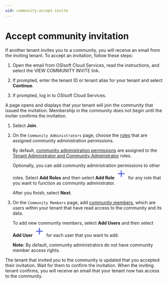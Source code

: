 ```yaml
---
uid: community-accept-invite
---
```


# Accept community invitation

If another tenant invites you to a community, you will receive an email from the inviting tenant. To accept an invitation, follow these steps:

1. Open the email from OSIsoft Cloud Services, read the instructions, and select the VIEW COMMUNITY INVITE link.

1. If prompted, enter the tenant ID or tenant alias for your tenant and select **Continue**.

1. If prompted, log in to OSIsoft Cloud Services.

  A page opens and displays that your tenant will join the community that issued the invitation. Membership in the community does not begin until the inviter confirms the invitation.

1. Select **Join**.

1. On the `Community Administrators` page, choose the [roles](xref:ccRoles) that are assigned community administration permissions.

    By default, [community administration permissions](xref:ccRoles#community-roles-preview) are assigned to the [Tenant Administrator and Community Administrator](xref:ccRoles#tenant-roles) roles. 
    
    Optionally, you can add community administration permissions to other roles. Select **Add Roles** and then select **Add Role** ![add role](../_icons/plus-thick-alt.svg) for any role that you want to function as community administrator. 

    After you finish, select **Next**.

1. On the `Community Members` page, add [community members](xref:ccRoles#tenant-roles), which are users within your tenant that have read access to the community and its data.

    To add new community members, select **Add Users** and then select **Add User** ![add user](../_icons/plus-thick-alt.svg) for each user that you want to add.

    **Note:** By default, community administrators do not have community member access rights.

The tenant that invited you to the community is updated that you accepted their invitation. Wait for them to confirm the invitation. When the inviting tenant confirms, you will receive an email that your tenant now has access to the community.